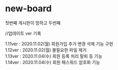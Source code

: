 # new-board
첫번째 게시판이 망하고 두번째 


//업데이트 ver 기록

1.11ver : 2020.11.02(월) 회원가입 추가 변경 삭제 기능 구현     
1.12ver : 2020.11.02(월) 불필요한 파일 제거    
1.13ver : 2020.11.04(수) 회원 등록 처리 탈퇴 등 기능      
1.14ver : 2020.11.04(수) 회원 패스워드 암호화 기능 
